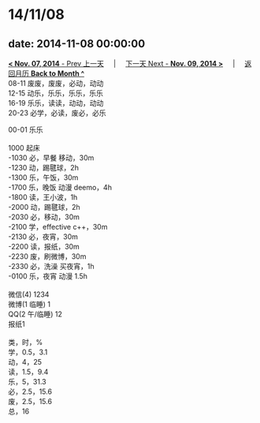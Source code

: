 # 14/11/08

date: 2014-11-08 00:00:00
---
[**< Nov. 07, 2014** - Prev 上一天](/lifelogs/2014/11/d07.html) &nbsp; &nbsp; | &nbsp; &nbsp; [下一天 Next - **Nov. 09, 2014 >**](/lifelogs/2014/11/d09.html) &nbsp; &nbsp; |  &nbsp; &nbsp; [返回月历 **Back to Month ^**](/lifelogs/2014/11/index.html)
<br/>08-11 废废，废废，必动，动动<br/>12-15 动乐，乐乐，乐乐，乐乐<br/>16-19 乐乐，读读，动动，动动<br/>20-23 必学，必读，废必，必乐</div><div>00-01 乐乐<br/><div><br/></div>1000 起床<br/>-1030 必，早餐 移动，30m<br/>-1230 动，踢毽球，2h<br/>-1300 乐，午饭，30m<br/>-1700 乐，晚饭 动漫 deemo，4h<br/>-1800 读，王小波，1h<br/>-2000 动，踢毽球，2h<br/>-2030 必，移动，30m<br/>-2100 学，effective c++，30m<br/>-2130 必，夜宵，30m<br/>-2200 读，报纸，30m<br/>-2230 废，刷微博，30m<br/>-2330 必，洗澡 买夜宵，1h<br/>-0100 乐，夜宵 动漫 1.5h<div><br/></div>微信(4) 1234<br/>微博(1 临睡) 1<br/>QQ(2 午/临睡) 12<br/>报纸1<div><br/></div>类，时，%<br/>学，0.5，3.1<br/>动，4，25<br/>读，1.5，9.4<br/>乐，5，31.3<br/>必，2.5，15.6<br/>废，2.5，15.6<br/>总，16</div>
